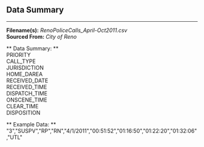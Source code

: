 ## Data Summary  
  ---------------------------------------
**Filename(s):** _RenoPoliceCalls_April-Oct2011.csv_  
**Sourced From:** _City of Reno_  

** Data Summary: **  
PRIORITY  
CALL_TYPE  
JURISDICTION  
HOME_DAREA  
RECEIVED_DATE  
RECEIVED_TIME  
DISPATCH_TIME  
ONSCENE_TIME  
CLEAR_TIME  
DISPOSITION  

** Example Data: **  
"3","SUSPV","RP","RN","4/1/2011","00:51:52","01:16:50","01:22:20","01:32:06","UTL"  